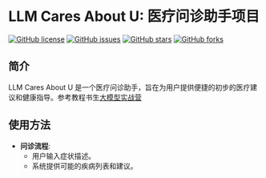 # LLM Cares About U: 医疗问诊助手项目

[![GitHub license](https://img.shields.io/badge/license-MIT-blue.svg)](https://github.com/yourusername/LLM-cares-about-u/blob/master/LICENSE)
[![GitHub issues](https://img.shields.io/github/issues/yourusername/LLM-cares-about-u)](https://github.com/yourusername/LLM-cares-about-u/issues)
[![GitHub stars](https://img.shields.io/github/stars/yourusername/LLM-cares-about-u)](https://github.com/yourusername/LLM-cares-about-u/stargazers)
[![GitHub forks](https://img.shields.io/github/forks/yourusername/LLM-cares-about-u)](https://github.com/yourusername/LLM-cares-about-u/network)

## 简介
LLM Cares About U 是一个医疗问诊助手，旨在为用户提供便捷的初步的医疗建议和健康指导。参考教程书生[大模型实战营](https://github.com/InternLM/Tutorial.git)



## 使用方法
- **问诊流程**:
  - 用户输入症状描述。
  - 系统提供可能的疾病列表和建议。
